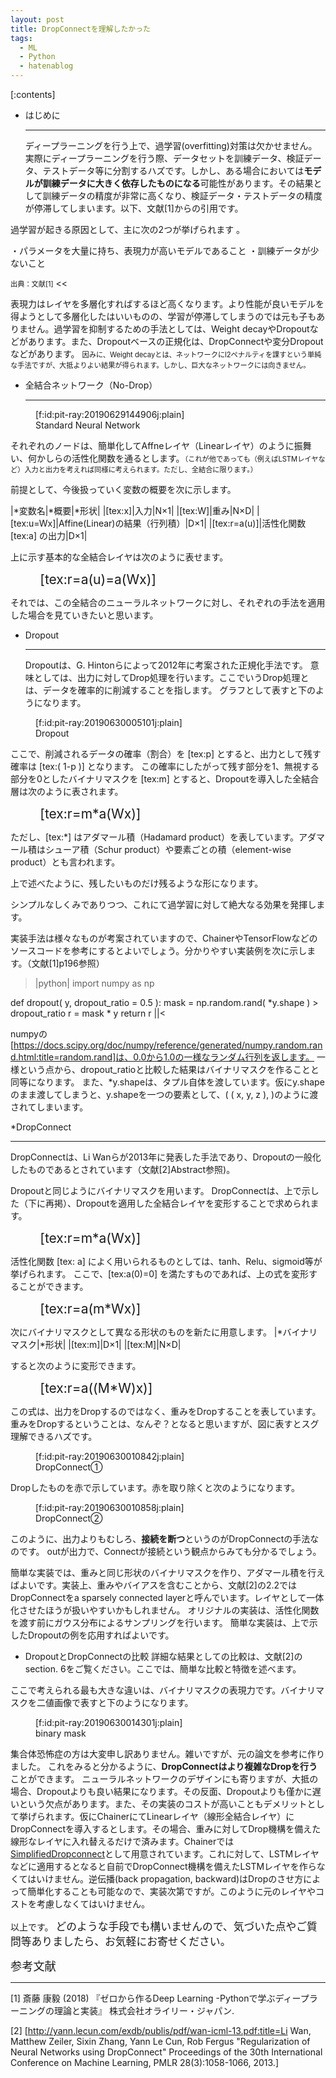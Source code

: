 ```yaml
---
layout: post
title: DropConnectを理解したかった
tags:
  - ML
  - Python
  - hatenablog
---
```


[:contents]
 
 
* はじめに<hr/>
ディープラーニングを行う上で、過学習(overfitting)対策は欠かせません。実際にディープラーニングを行う際、データセットを訓練データ、検証データ、テストデータ等に分割するハズです。しかし、ある場合においては<b>モデルが訓練データに大きく依存したものになる</b>可能性があります。その結果として訓練データの精度が非常に高くなり、検証データ・テストデータの精度が停滞してしまいます。以下、文献[1]からの引用です。

>>
過学習が起きる原因として、主に次の2つが挙げられます 。

・パラメータを大量に持ち、表現力が高いモデルであること
・訓練データが少ないこと

<span style="font-size: 80%">出典：文献[1]</span>
<<

表現力はレイヤを多層化すればするほど高くなります。より性能が良いモデルを得ようとして多層化したはいいものの、学習が停滞してしまうのでは元も子もありません。過学習を抑制するための手法としては、Weight decayやDropoutなどがあります。また、Dropoutベースの正規化は、DropConnectや変分Dropoutなどがあります。
<span style="font-size: 80%">因みに、Weight decayとは、ネットワークにl2ペナルティを課すという単純な手法ですが、大抵よりよい結果が得られます。しかし、巨大なネットワークには向きません。</span>



* 全結合ネットワーク（No-Drop）<hr/>

<figure class="figure-image figure-image-fotolife" title="Standard Neural Network">[f:id:pit-ray:20190629144906j:plain]<figcaption>Standard Neural Network</figcaption></figure>

それぞれのノードは、簡単化してAffneレイヤ（Linearレイヤ）のように振舞い、何かしらの活性化関数を通るとします。<span style="font-size: 80%">（これが他であっても（例えばLSTMレイヤなど）入力と出力を考えれば同様に考えられます。ただし、全結合に限ります。）</span>

前提として、今後扱っていく変数の概要を次に示します。

|*変数名|*概要|*形状|
|[tex:x]|入力|N×1|
|[tex:W]|重み|N×D|
|[tex:u=Wx]|Affine(Linear)の結果（行列積）|D×1|
|[tex:r=a(u)]|活性化関数 [tex:a] の出力|D×1|

上に示す基本的な全結合レイヤは次のように表せます。

<span style="font-size: 150%">&nbsp;&nbsp;&nbsp;&nbsp;&nbsp;&nbsp;&nbsp;&nbsp;[tex:r=a(u)=a(Wx)]</span>


それでは、この全結合のニューラルネットワークに対し、それぞれの手法を適用した場合を見ていきたいと思います。


* Dropout<hr/>
 Dropoutは、G. Hintonらによって2012年に考案された正規化手法です。
意味としては、出力に対してDrop処理を行います。ここでいうDrop処理とは、データを確率的に削減することを指します。
グラフとして表すと下のようになります。

<figure class="figure-image figure-image-fotolife" title="Dropout">[f:id:pit-ray:20190630005101j:plain]<figcaption>Dropout</figcaption></figure>

ここで、削減されるデータの確率（割合）を [tex:p] とすると、出力として残す確率は [tex:( 1-p )] となります。 
この確率にしたがって残す部分を1、無視する部分を0としたバイナリマスクを [tex:m] とすると、Dropoutを導入した全結合層は次のように表されます。

<span style="font-size: 150%">&nbsp;&nbsp;&nbsp;&nbsp;&nbsp;&nbsp;&nbsp;&nbsp;[tex:r=m*a(Wx)]</span>

ただし、[tex:*] はアダマール積（Hadamard product）を表しています。アダマール積はシューア積（Schur product）や要素ごとの積（element-wise product）とも言われます。

上で述べたように、残したいものだけ残るような形になります。

シンプルなしくみでありつつ、これにて過学習に対して絶大なる効果を発揮します。

実装手法は様々なものが考案されていますので、ChainerやTensorFlowなどのソースコードを参考にするとよいでしょう。分かりやすい実装例を次に示します。（文献[1]p196参照）


>|python|
import numpy as np

def dropout( y, dropout_ratio = 0.5 ):
    mask = np.random.rand( *y.shape ) > dropout_ratio
    r = mask * y
    return r
||<

numpyの[https://docs.scipy.org/doc/numpy/reference/generated/numpy.random.rand.html:title=random.rand]は、0.0から1.0の一様なランダム行列を返します。
一様という点から、dropout_ratioと比較した結果はバイナリマスクを作ることと同等になります。
また、*y.shapeは、タプル自体を渡しています。仮にy.shapeのまま渡してしまうと、y.shapeを一つの要素として、( ( x, y, z ), )のように渡されてしまいます。




*DropConnect<hr/>
DropConnectは、Li Wanらが2013年に発表した手法であり、Dropoutの一般化したものであるとされています（文献[2]Abstract参照)。

Dropoutと同じようにバイナリマスクを用います。
DropConnectは、上で示した（下に再掲）、Dropoutを適用した全結合レイヤを変形することで求められます。

 <span style="font-size: 150%">&nbsp;&nbsp;&nbsp;&nbsp;&nbsp;&nbsp;&nbsp;&nbsp;[tex:r=m*a(Wx)]</span>

活性化関数 [tex: a] によく用いられるものとしては、tanh、Relu、sigmoid等が挙げられます。
ここで、[tex:a(0)=0] を満たすものであれば、上の式を変形することができます。

 <span style="font-size: 150%">&nbsp;&nbsp;&nbsp;&nbsp;&nbsp;&nbsp;&nbsp;&nbsp;[tex:r=a(m*Wx)]</span>

次にバイナリマスクとして異なる形状のものを新たに用意します。
|*バイナリマスク|*形状|
|[tex:m]|D×1|
|[tex:M]|N×D|

すると次のように変形できます。

 <span style="font-size: 150%">&nbsp;&nbsp;&nbsp;&nbsp;&nbsp;&nbsp;&nbsp;&nbsp;[tex:r=a((M*W)x)]</span>

この式は、出力をDropするのではなく、重みをDropすることを表しています。
重みをDropするということは、なんぞ？となると思いますが、図に表すとスグ理解できるハズです。

<figure class="figure-image figure-image-fotolife" title="DropConnect">[f:id:pit-ray:20190630010842j:plain]<figcaption>DropConnect①</figcaption></figure>

Dropしたものを赤で示しています。赤を取り除くと次のようになります。

<figure class="figure-image figure-image-fotolife" title="DropConnect②">[f:id:pit-ray:20190630010858j:plain]<figcaption>DropConnect②</figcaption></figure>

このように、出力よりもむしろ、<b>接続を断つ</b>というのがDropConnectの手法なのです。
outが出力で、Connectが接続という観点からみても分かるでしょう。

簡単な実装では、重みと同じ形状のバイナリマスクを作り、アダマール積を行えばよいです。実装上、重みやバイアスを含むことから、文献[2]の2.2ではDropConnectをa sparsely connected layerと呼んでいます。レイヤとして一体化させたほうが扱いやすいかもしれません。
オリジナルの実装は、活性化関数を渡す前にガウス分布によるサンプリングを行います。
簡単な実装は、上で示したDropoutの例を応用すればよいです。


* DropoutとDropConnectの比較
詳細な結果としての比較は、文献[2]のsection. 6をご覧ください。ここでは、簡単な比較と特徴を述べます。

ここで考えられる最も大きな違いは、バイナリマスクの表現力です。バイナリマスクを二値画像で表すと下のようになります。

<figure class="figure-image figure-image-fotolife" title="binary mask">[f:id:pit-ray:20190630014301j:plain]<figcaption>binary mask</figcaption></figure>

集合体恐怖症の方は大変申し訳ありません。雑いですが、元の論文を参考に作りました。
これをみると分かるように、<b>DropConnectはより複雑なDropを行う</b>ことができます。
ニューラルネットワークのデザインにも寄りますが、大抵の場合、Dropoutよりも良い結果になります。その反面、Dropoutよりも僅かに遅いという欠点があります。また、その実装のコストが高いこともデメリットとして挙げられます。仮にChainerにてLinearレイヤ（線形全結合レイヤ）にDropConnectを導入するとします。その場合、重みに対してDrop機構を備えた線形なレイヤに入れ替えるだけで済みます。Chainerでは<a href="https://docs.chainer.org/en/stable/reference/generated/chainer.links.SimplifiedDropconnect.html"> SimplifiedDropconnect</a>として用意されています。これに対して、LSTMレイヤなどに適用するとなると自前でDropConnect機構を備えたLSTMレイヤを作らなくてはいけません。逆伝播(back propagation, backward)はDropのさせ方によって簡単化することも可能なので、実装次第ですが。このように元のレイヤやコストを考慮しなくてはいけません。



以上です。
<span style="font-size: 120%">どのような手段でも構いませんので、気づいた点やご質問等ありましたら、お気軽にお寄せください。</span>



<span style="font-size: 130%">参考文献</span><hr/>
[1] 斎藤 康毅 (2018) 『ゼロから作るDeep Learning -Pythonで学ぶディープラーニングの理論と実装』 株式会社オライリー・ジャパン.

[2] [http://yann.lecun.com/exdb/publis/pdf/wan-icml-13.pdf:title=Li Wan, Matthew Zeiler, Sixin Zhang, Yann Le Cun, Rob Fergus "Regularization of Neural Networks using DropConnect" Proceedings of the 30th International Conference on Machine Learning, PMLR 28(3):1058-1066, 2013.]
